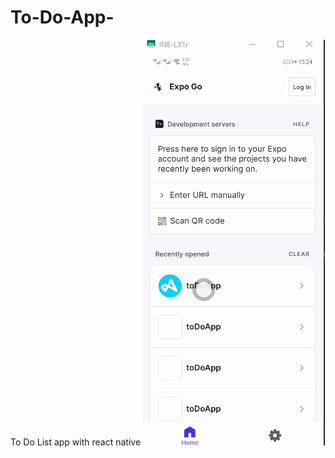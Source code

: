# To-Do-App-
To Do List app with react native 
![](https://github.com/safaaEsSayed/To-Do-App-/blob/master/AppScan.gif)

